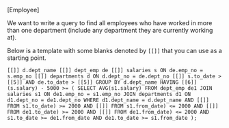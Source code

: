 [Employee]

We want to write a query to find all employees who have worked in more than one department (include any department they are currently working at).

Below is a template with some blanks denoted by `[[]]` that you can use as a starting point.


``
[[]] d.dept_name
[[]] dept_emp de
[[]] salaries s ON de.emp_no = s.emp_no
[[]] departments d ON d.dept_no = de.dept_no
[[]] s.to_date > [[5]] AND de.to_date > [[5]]
GROUP BY d.dept_name
HAVING [[6]](s.salary) - 5000 >= (
              SELECT AVG(s1.salary)
              FROM dept_emp de1
              JOIN salaries s1 ON de1.emp_no = s1.emp_no
              JOIN departments d1 ON d1.dept_no = de1.dept_no
              WHERE d1.dept_name = d.dept_name
                      AND [[]] FROM s1.to_date) >= 2000
                      AND [[]] FROM s1.from_date) <= 2000
                      AND [[]] FROM de1.to_date) >= 2000
                      AND [[]] FROM de1.from_date) <= 2000
                      AND s1.to_date >= de1.from_date
                      AND de1.to_date >= s1.from_date );
``
